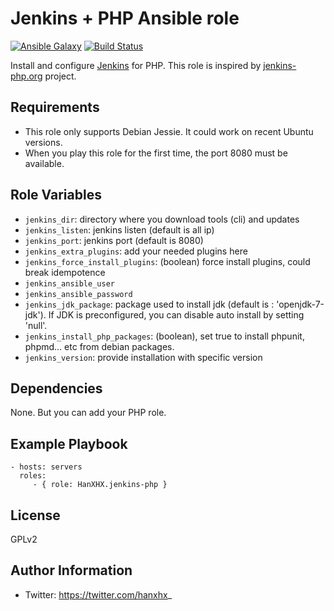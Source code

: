 Jenkins + PHP Ansible role
==========================

[![Ansible Galaxy](http://img.shields.io/badge/ansible--galaxy-HanXHX.jenkins--php-blue.svg)](https://galaxy.ansible.com/list#/roles/5577) [![Build Status](https://travis-ci.org/HanXHX/ansible-jenkins-php.svg)](https://travis-ci.org/HanXHX/ansible-jenkins-php)

Install and configure [Jenkins](https://jenkins-ci.org/) for PHP. This role is inspired by [jenkins-php.org](http://jenkins-php.org) project.

Requirements
------------

- This role only supports Debian Jessie. It could work on recent Ubuntu versions.
- When you play this role for the first time, the port 8080 must be available.

Role Variables
--------------

- `jenkins_dir`: directory where you download tools (cli) and updates
- `jenkins_listen`: jenkins listen (default is all ip)
- `jenkins_port`: jenkins port (default is 8080)
- `jenkins_extra_plugins`: add your needed plugins here
- `jenkins_force_install_plugins`: (boolean) force install plugins, could break idempotence
- `jenkins_ansible_user`
- `jenkins_ansible_password`
- `jenkins_jdk_package`: package used to install jdk (default is : 'openjdk-7-jdk'). If JDK is preconfigured, you can disable auto install by setting 'null'.
- `jenkins_install_php_packages`: (boolean), set true to install phpunit, phpmd... etc from debian packages.
- `jenkins_version`: provide installation with specific version

Dependencies
------------

None. But you can add your PHP role.

Example Playbook
----------------

    - hosts: servers
      roles:
         - { role: HanXHX.jenkins-php }


License
-------

GPLv2

Author Information
------------------

- Twitter: https://twitter.com/hanxhx_
